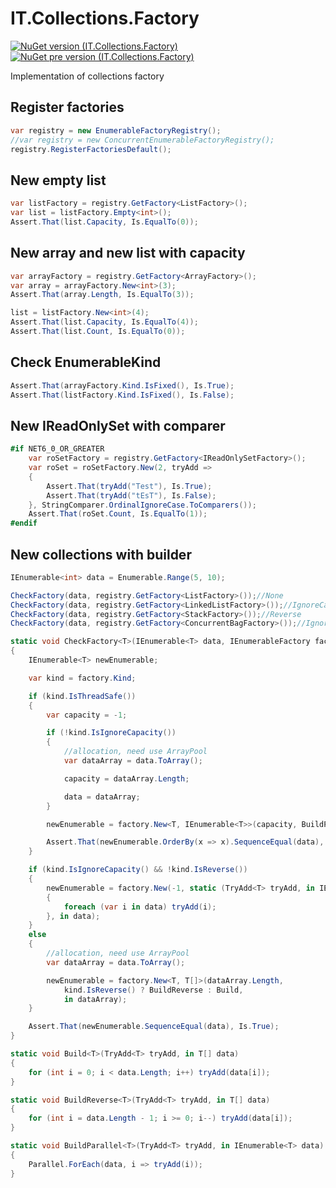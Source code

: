 # IT.Collections.Factory
[![NuGet version (IT.Collections.Factory)](https://img.shields.io/nuget/v/IT.Collections.Factory.svg)](https://www.nuget.org/packages/IT.Collections.Factory)
[![NuGet pre version (IT.Collections.Factory)](https://img.shields.io/nuget/vpre/IT.Collections.Factory.svg)](https://www.nuget.org/packages/IT.Collections.Factory)

Implementation of collections factory

## Register factories

```csharp
var registry = new EnumerableFactoryRegistry();
//var registry = new ConcurrentEnumerableFactoryRegistry();
registry.RegisterFactoriesDefault();
```

## New empty list

```csharp
var listFactory = registry.GetFactory<ListFactory>();
var list = listFactory.Empty<int>();
Assert.That(list.Capacity, Is.EqualTo(0));
```

## New array and new list with capacity

```csharp
var arrayFactory = registry.GetFactory<ArrayFactory>();
var array = arrayFactory.New<int>(3);
Assert.That(array.Length, Is.EqualTo(3));

list = listFactory.New<int>(4);
Assert.That(list.Capacity, Is.EqualTo(4));
Assert.That(list.Count, Is.EqualTo(0));
```

## Check EnumerableKind

```csharp
Assert.That(arrayFactory.Kind.IsFixed(), Is.True);
Assert.That(listFactory.Kind.IsFixed(), Is.False);
```

## New IReadOnlySet with comparer

```csharp
#if NET6_0_OR_GREATER
    var roSetFactory = registry.GetFactory<IReadOnlySetFactory>();
    var roSet = roSetFactory.New(2, tryAdd =>
    {
        Assert.That(tryAdd("Test"), Is.True);
        Assert.That(tryAdd("tEsT"), Is.False);
    }, StringComparer.OrdinalIgnoreCase.ToComparers());
    Assert.That(roSet.Count, Is.EqualTo(1));
#endif
```

## New collections with builder

```csharp
IEnumerable<int> data = Enumerable.Range(5, 10);

CheckFactory(data, registry.GetFactory<ListFactory>());//None
CheckFactory(data, registry.GetFactory<LinkedListFactory>());//IgnoreCapacity
CheckFactory(data, registry.GetFactory<StackFactory>());//Reverse
CheckFactory(data, registry.GetFactory<ConcurrentBagFactory>());//IgnoreCapacity, Reverse, ThreadSafe

static void CheckFactory<T>(IEnumerable<T> data, IEnumerableFactory factory)
{
    IEnumerable<T> newEnumerable;

    var kind = factory.Kind;

    if (kind.IsThreadSafe())
    {
        var capacity = -1;

        if (!kind.IsIgnoreCapacity())
        {
            //allocation, need use ArrayPool
            var dataArray = data.ToArray();

            capacity = dataArray.Length;

            data = dataArray;
        }

        newEnumerable = factory.New<T, IEnumerable<T>>(capacity, BuildParallel, in data);

        Assert.That(newEnumerable.OrderBy(x => x).SequenceEqual(data), Is.True);
    }

    if (kind.IsIgnoreCapacity() && !kind.IsReverse())
    {
        newEnumerable = factory.New(-1, static (TryAdd<T> tryAdd, in IEnumerable<T> data) =>
        {
            foreach (var i in data) tryAdd(i);
        }, in data);
    }
    else
    {
        //allocation, need use ArrayPool
        var dataArray = data.ToArray();

        newEnumerable = factory.New<T, T[]>(dataArray.Length,
            kind.IsReverse() ? BuildReverse : Build,
            in dataArray);
    }

    Assert.That(newEnumerable.SequenceEqual(data), Is.True);
}

static void Build<T>(TryAdd<T> tryAdd, in T[] data)
{
    for (int i = 0; i < data.Length; i++) tryAdd(data[i]);
}

static void BuildReverse<T>(TryAdd<T> tryAdd, in T[] data)
{
    for (int i = data.Length - 1; i >= 0; i--) tryAdd(data[i]);
}

static void BuildParallel<T>(TryAdd<T> tryAdd, in IEnumerable<T> data)
{
    Parallel.ForEach(data, i => tryAdd(i));
}
```
